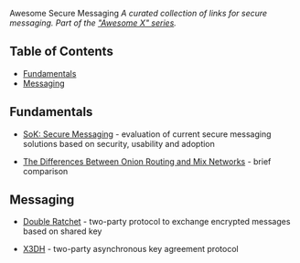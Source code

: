  Awesome Secure Messaging
*A curated collection of links for secure messaging. Part of the ["Awesome X" series](https://github.com/sindresorhus/awesome).*

## Table of Contents

- [Fundamentals](#fundamentals)
- [Messaging](#messaging)

## Fundamentals

- [SoK: Secure Messaging](http://cacr.uwaterloo.ca/techreports/2015/cacr2015-02.pdf) - evaluation of current secure messaging solutions based on security, usability and adoption

- [The Differences Between Onion Routing and Mix Networks](https://crypto.is/blog/mix_and_onion_networks) - brief comparison

## Messaging

- [Double Ratchet](https://signal.org/docs/specifications/doubleratchet/) - two-party protocol to exchange encrypted messages based on shared key

- [X3DH](https://signal.org/docs/specifications/x3dh/) - two-party asynchronous key agreement protocol
